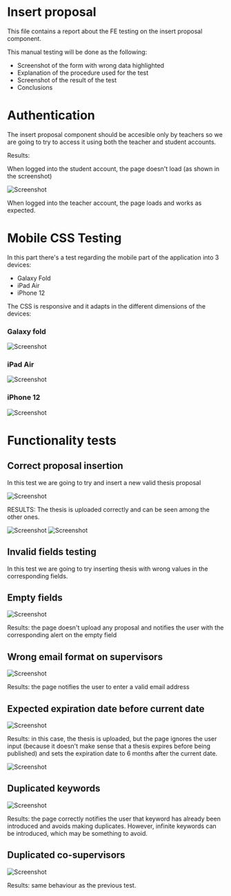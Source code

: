 # Insert proposal

This file contains a report about the FE testing on the insert proposal component.

This manual testing will be done as the following:

- Screenshot of the form with wrong data highlighted
- Explanation of the procedure used for the test
- Screenshot of the result of the test
- Conclusions

# Authentication 

The insert proposal component should be accesible only by teachers so we are going to try to access it using both the teacher and student accounts.

Results:

When logged into the student account, the page doesn't load (as shown in the screenshot)

![Screenshot](./screenshots_insert/loginStudent.png)

When logged into the teacher account, the page loads and works as expected.

# Mobile CSS Testing

In this part there's a test regarding the mobile part of the application into 3 devices:
- Galaxy Fold
- iPad Air
- iPhone 12

The CSS is responsive and it adapts in the different dimensions of the devices:

### Galaxy fold
![Screenshot](./screenshots_insert/galaxy_fold.png)
### iPad Air
![Screenshot](./screenshots_insert/ipad_air.png)
### iPhone 12
![Screenshot](./screenshots_insert/iphone_12_pro.png)

# Functionality tests
## Correct proposal insertion

In this test we are going to try and insert a new valid thesis proposal

![Screenshot](./screenshots_insert/correct1.png)

RESULTS:
The thesis is uploaded correctly and can be seen among the other ones.

![Screenshot](./screenshots_insert/correct2.png)
![Screenshot](./screenshots_insert/correct3.png)

## Invalid fields testing

In this test we are going to try inserting thesis with wrong values in the corresponding fields.
## Empty fields

![Screenshot](./screenshots_insert/emptytitle.png)

Results: the page doesn't upload any proposal and notifies the user with the corresponding alert on the empty field

## Wrong email format on supervisors

![Screenshot](./screenshots_insert/email.png)

Results: the page notifies the user to enter a valid email address

## Expected expiration date before current date

![Screenshot](./screenshots_insert/date.png)

Results: in this case, the thesis is uploaded, but the page ignores the user input (because it doesn't make sense that a thesis expires before being published) and sets the expiration date to 6 months after the current date.

![Screenshot](./screenshots_insert/date2.png)

## Duplicated keywords

![Screenshot](./screenshots_insert/keyword.png)

Results: the page correctly notifies the user that keyword has already been introduced and avoids making duplicates. However, infinite keywords can be introduced, which may be something to avoid.

## Duplicated co-supervisors

![Screenshot](./screenshots_insert/cosupervisors.png)

Results: same behaviour as the previous test.